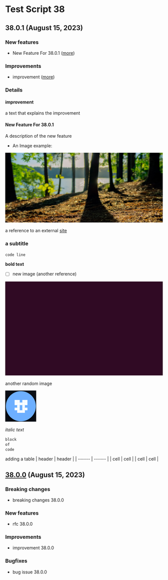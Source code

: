 # Test Script 38
## 38.0.1 (August 15, 2023)

### New features

* New Feature For 38.0.1 ([more](#new-feature-for-3801))

### Improvements

* improvement ([more](#improvement))

### Details

#### improvement

a text that explains the improvement

#### New Feature For 38.0.1

A description of the new feature

* An Image example:


![Screenshot_from_2023-07-06_14-40-56.png](../../.gitbook/assets/Screenshot_from_2023-07-06_14-40-56.png)


a reference to an external [site](https://www.google.com)

### a subtitle

`code line`

**bold text**

- [ ] new image (another reference)


![Screenshot_from_2023-07-25_13-04-06.png](../../.gitbook/assets/Screenshot_from_2023-07-25_13-04-06.png)


another random image


![Screenshot_from_2023-07-21_11-51-27.png](../../.gitbook/assets/Screenshot_from_2023-07-21_11-51-27.png)


_italic text_

```
block
of 
code
```

adding a table
| header | header |
| ------ | ------ |
| cell | cell |
| cell | cell |


## [38.0.0](38.0.0.md) (August 15, 2023)

### Breaking changes

* breaking changes 38.0.0 

### New features

* rfc 38.0.0 

### Improvements

* improvement 38.0.0 

### Bugfixes

* bug issue 38.0.0 

